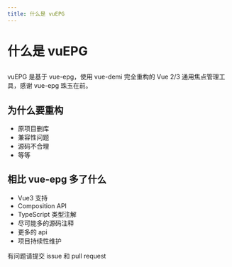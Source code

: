 ```yaml
---
title: 什么是 vuEPG
---
```


# 什么是 vuEPG

##

vuEPG 是基于 vue-epg，使用 vue-demi 完全重构的 Vue 2/3 通用焦点管理工具，感谢 vue-epg 珠玉在前。

## 为什么要重构

- 原项目删库
- 兼容性问题
- 源码不合理
- 等等

## 相比 vue-epg 多了什么

- Vue3 支持
- Composition API
- TypeScript 类型注解
- 尽可能多的源码注释
- 更多的 api
- 项目持续性维护

有问题请提交 issue 和 pull request

